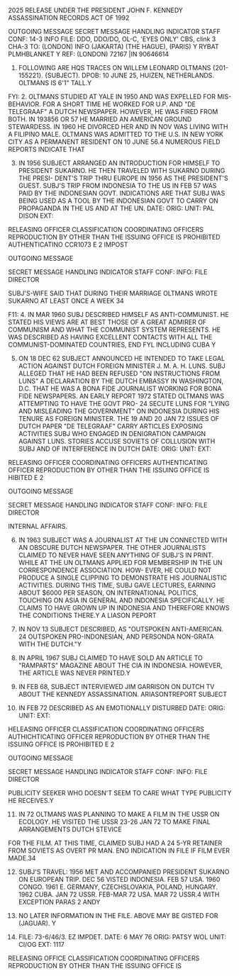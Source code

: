 2025 RELEASE UNDER THE PRESIDENT JOHN F. KENNEDY ASSASSINATION RECORDS ACT OF 1992

OUTGOING MESSAGE
SECRET
MESSAGE HANDLING INDICATOR
STAFF
CONF: 14-3 INFO FILE: DDO, DDO/DO, OL-C,
'EYES ONLY' CBS, clink 3 CHA-3
TO: (LONDON) INFO (JAKARTA) (THE HAGUE), (PARIS) Y
RYBAT PLMHBLANKET Y
REF: (LONDON) 72167 |IN 90646614

1. FOLLOWING ARE HQS TRACES ON WILLEM LEONARD OLTMANS
{201-155221}. {SUBJECT). DPOB: 10 JUNE 25, HUIZEN, NETHERLANDS.
OLTMANS IS 6'1" TALL.Y

FYI:
2. OLTMANS STUDIED AT YALE IN 1950 AND WAS EXPELLED FOR MIS-BEHAVIOR. FOR A SHORT TIME HE WORKED FOR U.P. AND "DE TELEGRAAF" A
DUTCH NEWSPAPER. HOWEVER, HE WAS FIRED FROM BOTH. IN 193856 OR 57
HE MARRIED AN AMERICAN GROUND STEWARDESS. IN 1960 HE DIVORCED HER
AND IN NOV WAS LIVING WITH A FILIPINO MALE. OLTMANS WAS ADMITTED
TO THE U.S. IN NEW YORK CITY AS A PERMANENT RESIDENT ON 10 JUNE 56.4
NUMEROUS FIELD REPORTS INDICATE THAT

3. IN 1956 SUBJECT ARRANGED AN INTRODUCTION FOR HIMSELF TO
PRESIDENT SUKARNO. HE THEN TRAVELED WITH SUKARNO DURING THE PRESI-
DENT'S TRIP THRU EUROPE IN 1956 AS THE PRESIDENT'S GUEST. SUBJ'S
TRIP FROM INDONESIA TO THE US IN FEB 57 WAS PAID BY THE INDONESIAN
GOVT. INDICATIONS ARE THAT SUBJ WAS BEING USED AS A TOOL BY THE
INDONESIAN GOVT TO CARRY ON PROPAGANDA IN THE US AND AT THE UN.
DATE:
ORIG:
UNIT: PAL DISON
EXT:

RELEASING OFFICER
CLASSIFICATION COORDINATING OFFICERS
REPRODUCTION BY OTHER THAN THE ISSUING OFFICE IS PROHIBITED
AUTHENTICATINO CCR1073
E 2
IMPOST

OUTGOING MESSAGE

SECRET
MESSAGE HANDLING INDICATOR
STAFF
CONF: INFO: FILE DIRECTOR

SUBJ'S-WIFE SAID THAT DURING THEIR MARRIAGE OLTMANS WROTE SUKARNO
AT LEAST ONCE A WEEK 34

F11:
4. IN MAR 1960 SUBJ DESCRIBED HIMSELF AS ANTI-COMMUNIST. HE
STATED HIS VIEWS ARE AT BEST THOSE OF A GREAT ADMIRER OF COMMUNISM
AND WHAT THE COMMUNIST SYSTEM REPRESENTS. HE WAS DESCRIBED AS
HAVING EXCELLENT CONTACTS WITH ALL THE COMMUNIST-DOMINATED COUNTRIES,
END FYL
INCLUDING CUBA Y

5. ON 18 DEC 62 SUBJECT ANNOUNCED HE INTENDED TO TAKE LEGAL
ACTION AGAINST DUTCH FOREIGN MINISTER J. Μ. Α. Η. LUNS. SUBJ
ALLEGED THAT HE HAD BEEN REFUSED "ON INSTRUCTIONS FROM LUNS" A
DECLARATION BY THE DUTCH EMBASSY IN WASHINGTON, D.C. THAT HE WAS A
BONA FIDE JOURNALIST WORKING FOR BONA FIDE NEWSPAPERS. AN EARLY
REPORT
1972 STATED OLTMANS WAS ATTEMPTING TO HAVE THE GOVT PRO-
24
SECUTE LUNS FOR "LYING AND MISLEADING THE GOVERNMENT" ON INDONESIA
DURING HIS TENURE AS FOREIGN MINISTER. THE 19 AND 20 JAN 72 ISSUES
OF DUTCH PAPER "DE TELEGRAAF" CARRY ARTICLES EXPOSING ACTIVITIES
SUBJ WHO ENGAGED IN DENIGRATION CAMPAIGN AGAINST LUNS. STORIES
ACCUSE SOVIETS OF COLLUSION WITH SUBJ AND OF INTERFERENCE IN DUTCH
DATE:
ORIG:
UNIT:
EXT:

RELEASING OFFICER COORDINATING OFFICERS AUTHENTICATING OFFICER
REPRODUCTION BY OTHER THAN THE ISSUING OFFICE IS HIBITED E 2

OUTGOING MESSAGE

SECRET
MESSAGE HANDLING INDICATOR
STAFF
CONF: INFO: FILE DIRECTOR

INTERNAL AFFAIRS.

6. IN 1963 SUBJECT WAS A JOURNALIST AT THE UN CONNECTED WITH AN
OBSCURE DUTCH NEWSPAPER. THE OTHER JOURNALISTS CLAIMED TO NEVER
HAVE SEEN ANYTHING OF SUBJ'S IN PRINT. WHILE AT THE UN OLTMANS
APPLIED FOR MEMBERSHIP IN THE UN CORRESPONDENCE ASSOCIATION. HOW-
EVER, HE COULD NOT PRODUCE A SINGLE CLIPPING TO DEMONSTRATE HIS
JOURNALISTIC ACTIVITIES. DURING THIS TIME, SUBJ GAVE LECTURES,
EARNING ABOUT $6000 PER SEASON, ON INTERNATIONAL POLITICS, TOUCHING
ON ASIA IN GENERAL AND INDONESIA SPECIFICALLY. HE CLAIMS TO HAVE
GROWN UP IN INDONESIA AND THEREFORE KNOWS THE CONDITIONS THERE.Y
A LIASON PEPORT

7. IN NOV 13 SUBJECT DESCRIBED, AS "OUTSPOKEN ANTI-AMERICAN.
24
OUTSPOKEN PRO-INDONESIAN, AND PERSONDA NON-GRATA WITH THE DUTCH."Y

8. IN APRIL 1967 SUBJ CLAIMED TO HAVE SOLD AN ARTICLE TO
"RAMPARTS" MAGAZINE ABOUT THE CIA IN INDONESIA. HOWEVER, THE ARTICLE
WAS NEVER PRINTED.Y

9. IN FEB 68, SUBJECT INTERVIEWED JIM GARRISON ON DUTCH TV ABOUT
THE KENNEDY ASSASSINATION.
ARIASONTREPORT
SUBJECT
10. IN FEB 72 DESCRIBED AS AN EMOTIONALLY DISTURBED
DATE:
ORIG:
UNIT:
EXT:

HELEASING OFFICER
CLASSIFICATION COORDINATING OFFICERS AUTHICHTICATING OFFICER
REPRODUCTION BY OTHER THAN THE ISSUING OFFICE IS PROHIBITED E 2

OUTGOING MESSAGE

SECRET
MESSAGE HANDLING INDICATOR
STAFF
CONF: INFO: FILE DIRECTOR

PUBLICITY SEEKER WHO DOESN'T SEEM TO CARE WHAT TYPE PUBLICITY HE
RECEIVES.Y

11. IN 72 OLTMANS WAS PLANNING TO MAKE A FILM IN THE USSR ON
ECOLOGY. HE VISITED THE USSR 23-26 JAN 72 TO MAKE FINAL ARRANGEMENTS
DUTCH STEVICE

FOR THE FILM. AT THIS TIME, CLAIMED SUBJ HAD A
24
5-YR RETAINER FROM SOVIETS AS OVERT PR MAN. ENO INDICATION IN FILE
IF FILM EVER MADE.34

12. SUBJ'S TRAVEL: 1956 MET AND ACCOMPANIED PRESIDENT SUKARNO
ON EUROPEAN TRIP. DEC 56 VISTED INDONESIA. FEB 57 USA. 1960
CONGO. 1961 E. GERMANY, CZECHSLOVAKIA, POLAND, HUNGARY. 1962
CUBA. JAN 72 USSR. FEB-MAR 72 USA. MAR 72 USSR.4
WITH EXCEPTION PARAS 2 ANDY

13. NO LATER INFORMATION IN THE FILE. ABOVE MAY BE GISTED FOR
(JAGUAR). Y

14. FILE: 73-6/46/3. EZ IMPDET.
DATE: 6 MAY 76
ORIG: PATSY WOL
UNIT: CI/OG
EXT: 1117

RELEASING OFFICE
CLASSIFICATION COORDINATING OFFICERS
REPRODUCTION BY OTHER THAN THE ISSUING OFFICE IS
